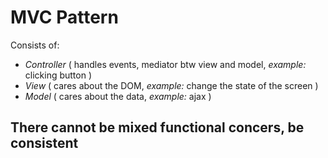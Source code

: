 # MVC Pattern

Consists of:

- _Controller_ ( handles events, mediator btw view and model, _example:_ clicking button )
- _View_ ( cares about the DOM, _example:_ change the state of the screen )
- _Model_ ( cares about the data, _example:_ ajax )

## There cannot be mixed functional concers, be consistent
